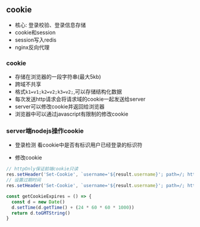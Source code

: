 ## cookie

- 核心: 登录校验、登录信息存储
- cookie和session
- session写入redis
- nginx反向代理

### cookie
- 存储在浏览器的一段字符串(最大5kb)
- 跨域不共享
- 格式`k1=v1;k2=v2;k3=v2;`,可以存储结构化数据
- 每次发送http请求会将请求域的cookie一起发送给server
- server可以修改cookie并返回给浏览器
- 浏览器中可以通过javascript有限制的修改cookie

### server端nodejs操作cookie
- 登录检测
看cookie中是否有标识用户已经登录的标识符

- 修改cookie
```javascript
// httpOnly保证前端cookie只读
res.setHeader('Set-Cookie', `username='${result.username}'; path=/; httpOnly`)
// 设置过期时间
res.setHeader('Set-Cookie', `username='${result.username}'; path=/; httpOnly; expires=${getCookieExpires()}`)

const getCookieExpires = () => {
  const d = new Date()
  d.setTime(d.getTime() + (24 * 60 * 60 * 1000))
  return d.toGMTString()
}
```



